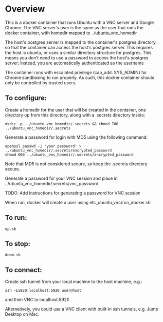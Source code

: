 # Overview

This is a docker container that runs Ubuntu with a VNC server and Google Chrome.  The VNC server's user is the same as the user that runs the docker container, with homedir mapped to ../ubuntu_vnc_homedir

The host's postgres server is mapped to the container's postgres directory, so that the container can access the host's postgres server.  This requires the host is ubuntu, or uses a similar directory structure for postgres.  This means you don't need to use a password to access the host's postgres server;  instead, you are automatically authenticated as the username

The container runs with escalated privilege (cap_add: SYS_ADMIN) for Chrome sandboxing to run properly.  As such, this docker container should only be controlled by trusted users.

## To configure:

Create a homedir for the user that will be created in the container, one directory up from this directory, along with a .secrets directory inside:

    mkdir -p ../ubuntu_vnc_homedir/.secrets && chmod 700 ../ubuntu_vnc_homedir/.secrets

Generate a password for login with MD5 using the following command:

    openssl passwd -1 'your password' > ../ubuntu_vnc_homedir/.secrets/encrypted_password
    chmod 600 ../ubuntu_vnc_homedir/.secrets/encrypted_password

Note that MD5 is not considered secure, so keep the .secrets directory secure.

Generate a password for your VNC session and place in ../ubuntu_vnc_homedir/.secrets/vnc_password

TODO: Add instructions for generating a password for VNC session

When run, docker will create a user using etc_ubuntu_vnc/run_docker.sh

## To run:

    up.sh

## To stop:
    
    down.sh

## To connect:

Create ssh tunnel from your local machine to the host machine, e.g.:

    ssh -L5920:localhost:5920 user@host

and then VNC to localhost:5920

Alternatively, you could use a VNC client with built-in ssh tunnels, e.g. Jump Desktop on Mac.

